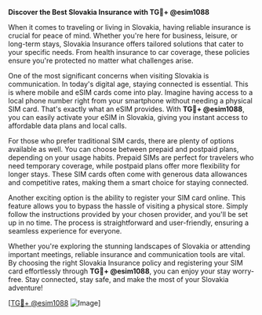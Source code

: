 **Discover the Best Slovakia Insurance with TG💪+ @esim1088**

When it comes to traveling or living in Slovakia, having reliable insurance is crucial for peace of mind. Whether you're here for business, leisure, or long-term stays, Slovakia Insurance offers tailored solutions that cater to your specific needs. From health insurance to car coverage, these policies ensure you're protected no matter what challenges arise.

One of the most significant concerns when visiting Slovakia is communication. In today's digital age, staying connected is essential. This is where mobile and eSIM cards come into play. Imagine having access to a local phone number right from your smartphone without needing a physical SIM card. That's exactly what an eSIM provides. With **TG💪+ @esim1088**, you can easily activate your eSIM in Slovakia, giving you instant access to affordable data plans and local calls.

For those who prefer traditional SIM cards, there are plenty of options available as well. You can choose between prepaid and postpaid plans, depending on your usage habits. Prepaid SIMs are perfect for travelers who need temporary coverage, while postpaid plans offer more flexibility for longer stays. These SIM cards often come with generous data allowances and competitive rates, making them a smart choice for staying connected.

Another exciting option is the ability to register your SIM card online. This feature allows you to bypass the hassle of visiting a physical store. Simply follow the instructions provided by your chosen provider, and you'll be set up in no time. The process is straightforward and user-friendly, ensuring a seamless experience for everyone.

Whether you're exploring the stunning landscapes of Slovakia or attending important meetings, reliable insurance and communication tools are vital. By choosing the right Slovakia Insurance policy and registering your SIM card effortlessly through **TG💪+ @esim1088**, you can enjoy your stay worry-free. Stay connected, stay safe, and make the most of your Slovakia adventure!

[[TG💪+ @esim1088](https://t.me/s/esim1088) ![Image](https://i.postimg.cc/Y0z9fWf4/image.png)]